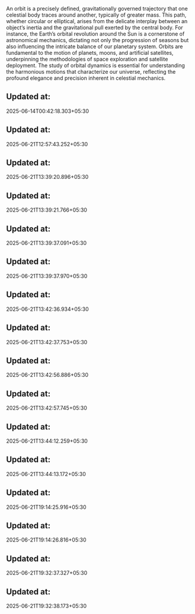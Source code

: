 An orbit is a precisely defined, gravitationally governed trajectory that one celestial body traces around another, typically of greater mass. This path, whether circular or elliptical, arises from the delicate interplay between an object’s inertia and the gravitational pull exerted by the central body. For instance, the Earth’s orbital revolution around the Sun is a cornerstone of astronomical mechanics, dictating not only the progression of seasons but also influencing the intricate balance of our planetary system. Orbits are fundamental to the motion of planets, moons, and artificial satellites, underpinning the methodologies of space exploration and satellite deployment. The study of orbital dynamics is essential for understanding the harmonious motions that characterize our universe, reflecting the profound elegance and precision inherent in celestial mechanics.

## Updated at:
2025-06-14T00:42:18.303+05:30
## Updated at:
2025-06-21T12:57:43.252+05:30
## Updated at:
2025-06-21T13:39:20.896+05:30
## Updated at:
2025-06-21T13:39:21.766+05:30
## Updated at:
2025-06-21T13:39:37.091+05:30
## Updated at:
2025-06-21T13:39:37.970+05:30
## Updated at:
2025-06-21T13:42:36.934+05:30
## Updated at:
2025-06-21T13:42:37.753+05:30
## Updated at:
2025-06-21T13:42:56.886+05:30
## Updated at:
2025-06-21T13:42:57.745+05:30
## Updated at:
2025-06-21T13:44:12.259+05:30
## Updated at:
2025-06-21T13:44:13.172+05:30
## Updated at:
2025-06-21T19:14:25.916+05:30
## Updated at:
2025-06-21T19:14:26.816+05:30
## Updated at:
2025-06-21T19:32:37.327+05:30
## Updated at:
2025-06-21T19:32:38.173+05:30